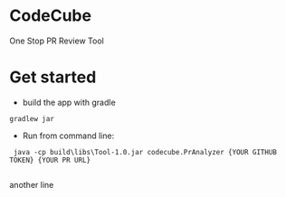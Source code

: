 # CodeCube
One Stop PR Review Tool

# Get started

-  build the app with gradle
```
gradlew jar
```
- Run from command line:
```
 java -cp build\libs\Tool-1.0.jar codecube.PrAnalyzer {YOUR GITHUB TOKEN} {YOUR PR URL}
 
```

another line
